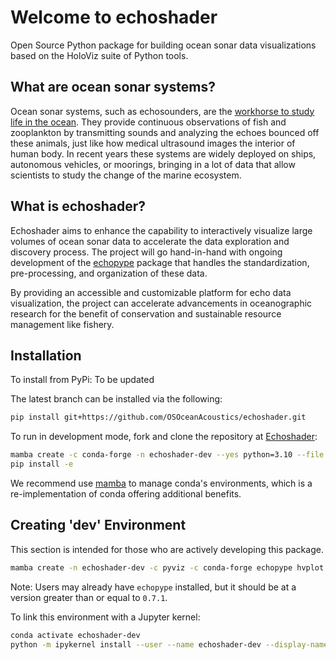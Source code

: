 # Welcome to echoshader

Open Source Python package for building ocean sonar data visualizations based on the HoloViz suite of Python tools.

## What are ocean sonar systems?

Ocean sonar systems, such as echosounders, are the [workhorse to study life in the ocean](https://storymaps.arcgis.com/stories/e245977def474bdba60952f30576908f). They provide continuous observations of fish and zooplankton by transmitting sounds and analyzing the echoes bounced off these animals, just like how medical ultrasound images the interior of human body. In recent years these systems are widely deployed on ships, autonomous vehicles, or moorings, bringing in a lot of data that allow scientists to study the change of the marine ecosystem.

## What is echoshader?

Echoshader aims to enhance the capability to interactively visualize large volumes of ocean sonar data to accelerate the data exploration and discovery process. The project will go hand-in-hand with ongoing development of the [echopype](https://echopype.readthedocs.io/en/stable/) package that handles the standardization, pre-processing, and organization of these data.

By providing an accessible and customizable platform for echo data visualization, the project can accelerate advancements in oceanographic research for the benefit of conservation and sustainable resource management like fishery.
## Installation

To install from PyPi:
To be updated

The latest branch can be installed via the following:

```bash
pip install git+https://github.com/OSOceanAcoustics/echoshader.git
```

To run in development mode, fork and clone the repository at [Echoshader](https://github.com/OSOceanAcoustics/echoshader):

```bash
mamba create -c conda-forge -n echoshader-dev --yes python=3.10 --file requirements.txt --file requirements-dev.txt
pip install -e
```

We recommend use [mamba](https://mamba.readthedocs.io/en/latest/user_guide/mamba.html) to manage conda's environments, which is a re-implementation of conda offering additional benefits.

## Creating 'dev' Environment

This section is intended for those who are actively developing this package.

```bash
mamba create -n echoshader-dev -c pyviz -c conda-forge echopype hvplot geoviews pyvista ipykernel
```

Note: Users may already have `echopype` installed, but it should be at a version greater than or equal to `0.7.1`.

To link this environment with a Jupyter kernel:

```bash
conda activate echoshader-dev
python -m ipykernel install --user --name echoshader-dev --display-name "echoshader-dev"
```
